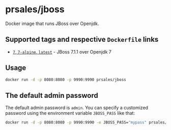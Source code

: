 # prsales/jboss

Docker image that runs JBoss over Openjdk.

## Supported tags and respective `Dockerfile` links

* [`7`, `7-alpine`, `latest`](https://github.com/paulosales/docker-jboss/blob/master/Dockerfile) - JBoss 7.1.1 over Openjdk 7

## Usage

```bash
docker run -d -p 8080:8080 -p 9990:9990 prsales/jboss
```

## The default admin password

The default admin password is `admin`. You can specify a customized password using the environment variable `JBOSS_PASS` like that:

```bash
docker run -d -p 8080:8080 -p 9990:9990 -e JBOSS_PASS="mypass" prsales/jboss
```
